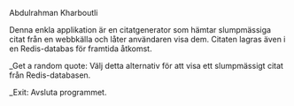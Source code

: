 Abdulrahman Kharboutli

Denna enkla applikation är en citatgenerator som hämtar slumpmässiga citat från en webbkälla och låter användaren visa dem. Citaten lagras även i en Redis-databas för framtida åtkomst.

\_Get a random quote: Välj detta alternativ för att visa ett slumpmässigt citat från Redis-databasen.

\_Exit: Avsluta programmet.
